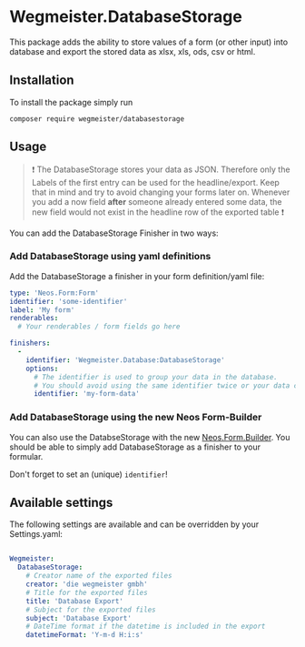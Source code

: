 # Wegmeister.DatabaseStorage

This package adds the ability to store values of a form (or other input) into database and export the stored data as xlsx, xls, ods, csv or html.

## Installation

To install the package simply run

```
composer require wegmeister/databasestorage
```

## Usage

> :exclamation: The DatabaseStorage stores your data as JSON. Therefore only the Labels of the first entry can be used for the headline/export. Keep that in mind and try to avoid changing your forms later on. Whenever you add a now field **after** someone already entered some data, the new field would not exist in the headline row of the exported table :exclamation:

You can add the DatabaseStorage Finisher in two ways:


### Add DatabaseStorage using yaml definitions

Add the DatabaseStorage a finisher in your form definition/yaml file:

```yaml
type: 'Neos.Form:Form'
identifier: 'some-identifier'
label: 'My form'
renderables:
  # Your renderables / form fields go here

finishers:
  -
    identifier: 'Wegmeister.Database:DatabaseStorage'
    options:
      # The identifier is used to group your data in the database.
      # You should avoid using the same identifier twice or your data could become a little messed up.
      identifier: 'my-form-data'
```


### Add DatabaseStorage using the new Neos Form-Builder

You can also use the DatabseStorage with the new [Neos.Form.Builder](https://github.com/neos/form-builder).
You should be able to simply add DatabaseStorage as a finisher to your formular.

Don't forget to set an (unique) `identifier`!


## Available settings

The following settings are available and can be overridden by your Settings.yaml:

```yaml

Wegmeister:
  DatabaseStorage:
    # Creator name of the exported files
    creator: 'die wegmeister gmbh'
    # Title for the exported files
    title: 'Database Export'
    # Subject for the exported files
    subject: 'Database Export'
    # DateTime format if the datetime is included in the export
    datetimeFormat: 'Y-m-d H:i:s'
```
